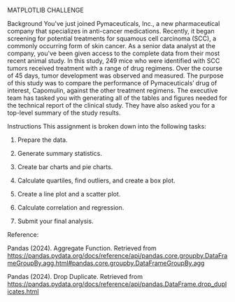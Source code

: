 MATPLOTLIB CHALLENGE

Background
You've just joined Pymaceuticals, Inc., a new pharmaceutical company that specializes in anti-cancer medications. Recently, it began screening for potential treatments for squamous cell carcinoma (SCC), a commonly occurring form of skin cancer. As a senior data analyst at the company, you've been given access to the complete data from their most recent animal study. In this study, 249 mice who were identified with SCC tumors received treatment with a range of drug regimens. Over the course of 45 days, tumor development was observed and measured. The purpose of this study was to compare the performance of Pymaceuticals’ drug of interest, Capomulin, against the other treatment regimens. The executive team has tasked you with generating all of the tables and figures needed for the technical report of the clinical study. They have also asked you for a top-level summary of the study results.



Instructions
This assignment is broken down into the following tasks:


   1. Prepare the data.
   
   2. Generate summary statistics.
   
   3. Create bar charts and pie charts.
   
   4. Calculate quartiles, find outliers, and create a box plot.
   
   5. Create a line plot and a scatter plot.
   
   6. Calculate correlation and regression.
   
   7. Submit your final analysis.


Reference:

 Pandas (2024). Aggregate Function. Retrieved from https://pandas.pydata.org/docs/reference/api/pandas.core.groupby.DataFrameGroupBy.agg.html#pandas.core.groupby.DataFrameGroupBy.agg
 
 Pandas (2024). Drop Duplicate. Retrieved from https://pandas.pydata.org/docs/reference/api/pandas.DataFrame.drop_duplicates.html
